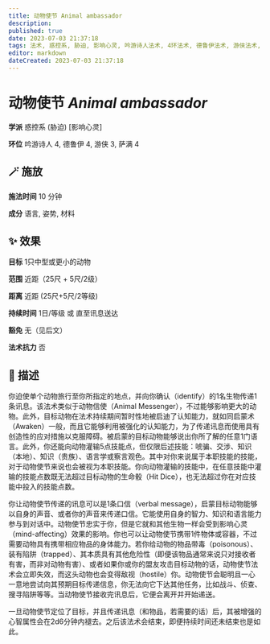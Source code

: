```yaml
---
title: 动物使节 Animal ambassador
description: 
published: true
date: 2023-07-03 21:37:18
tags: 法术, 惑控系, 胁迫, 影响心灵, 吟游诗人法术, 4环法术, 德鲁伊法术, 游侠法术, 3环法术, 萨满法术
editor: markdown
dateCreated: 2023-07-03 21:37:18
---
```


# **动物使节** *Animal ambassador*

**学派** 惑控系 (胁迫) \[影响心灵\] 

**环位** 吟游诗人 4, 德鲁伊 4, 游侠 3, 萨满 4

## 🪄 施放

**施法时间** 10 分钟

**成分** 语言, 姿势, 材料

## ✨ 效果 

**目标** 1只中型或更小的动物 

**范围** 近距（25尺 + 5尺/2级）

**距离** 近距 (25尺+5尺/2等级)  

**持续时间** 1日/等级 或 直至讯息送达 

**豁免** 无（见后文）

**法术抗力** 否

## 📖 描述

你迫使单个动物旅行至你所指定的地点，并向你确认（identify）的1名生物传递1条讯息。该法术类似于动物信使（Animal Messenger），不过能够影响更大的动物。此外，目标动物在法术持续期间暂时性地被启迪了认知能力，就如同启蒙术（Awaken）一般，而且它能够利用被强化的认知能力，为了传递讯息而使用具有创造性的应对措施以克服障碍。被启蒙的目标动物能够说出你所了解的任意1门语言。此外，你还能向动物灌输5点技能点，但仅限后述技能：唬骗、交涉、知识（本地）、知识（贵族）、语言学或察言观色。其中对你来说属于本职技能的技能，对于动物使节来说也会被视为本职技能。你向动物灌输的技能中，在任意技能中灌输的技能点数既无法超过目标动物的生命骰（Hit Dice），也无法超过你在对应技能中投入的技能点数。

你让动物使节传递的讯息可以是1条口信（verbal message），启蒙目标动物能够以自身的声音、或者你的声音来传递口信。它能使用自身的智力、知识和语言能力参与到对话中。动物使节忠实于你，但是它就和其他生物一样会受到影响心灵（mind-affecting）效果的影响。你也可以让动物使节携带1件物体或容器，不过需要动物具有携带相应物品的身体能力。若你给动物的物品带毒（poisonous）、装有陷阱（trapped）、其本质具有其他危险性（即便该物品通常来说只对接收者有害，而非对动物有害）、或者如果你或你的盟友攻击目标动物的话，动物使节法术会立即失效，而这头动物也会变得敌视（hostile）你。动物使节会聪明且一心一意地尝试向其预期目标传递信息，你无法向它下达其他任务，比如战斗、侦查、搜寻陷阱等等。当动物使节接收完讯息后，它便会离开并开始递送。

一旦动物使节定位了目标，并且传递讯息（和物品，若需要的话）后，其被增强的心智属性会在2d6分钟内褪去。之后该法术会结束，即便持续时间还未结束也是如此。
    